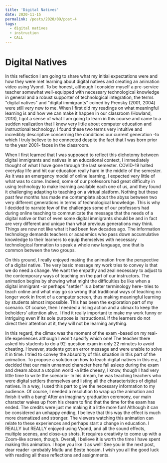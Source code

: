 ```yaml
---
title: 'Digital Natives'
date: 2020-11-15
permalink: /posts/2020/09/post-4
tags:
  - digital natives
  - instruction
  - CALL
---
```


Digital Natives
======
In this reflection I am going to share what my initial expectations were and how they were met learning about digital natives and creating an animation video using Vyond. To be honest, although I consider myself a pre-service teacher somewhat well-equipped with necessary technological knowledge in general and a robust supporter of technological integration, the terms "digital natives" and "digital immigrants" coined by Prensky (2001, 2004) were still very new to me. When I first did my readings on what meaningful learning is and how we can make it happen in our classroom (Howland, 2013), I got a sense of what I am going to learn in this course and came to a sudden realization that I knew very little about computer education and instructional technology. I found these two terms very intuitive and incredibly descriptive concerning the conditions our current generation -to which I truly believe to be connected despite the fact that I was born prior to the year 2001- faces in the classroom.

When I first learned that I was supposed to reflect this dichotomy between digital immigrants and natives in an educational context, I immediately thought of what I have gone through the last semester. COVID-19 halted everyday life and hit our education really hard in the middle of the semester. As it was an emergency model of online learning, I expected very little of what was to come. Indeed, some of our professors had great difficulty in using technology to make learning available each one of us, and they found it challenging adapting to teaching on a virtual platform. Nothing but these past few months has made me contemplate about the abyss between two very different generations in terms of technological knowledge. This is why I decided to narrate few of the challenges some of our professors had during online teaching to communicate the message that the needs of a digital native or that of even some digital immigrants should be and in fact are very different and unique than what previous generations may think. Things are now not like what it had been few decades ago. The information technology demands teachers or academics who pass down accumulative knowledge to their learners to equip themselves with necessary technological formation to speak a whole new language, one that is common between the two groups.

On this ground, I really enjoyed making the animation from the perspective of a digital native. The very basic message my work tries to convey is that we do need a change. We want the empathy and zeal necessary to adjust to the contemporary ways of teaching on the part of our instructors. The animation begins by showing what might the difficulties be like when a digital immigrant -or perhaps "settler" is a better terminology here- tries to teach online and what may go so wrong that traditional ways of teaching no longer work in front of a computer screen, thus making meaningful learning by students almost impossible. This has been the exploration part of my scenario. Of course, then I needed a rising action and a climax to keep the beholders' attention alive. I find it really important to make my work funny or intriguing even if its sole purpose is instructional. If the learners do not direct their attention at it, they will not be learning anything.

In this regard, the climax was the moment of the exam -based on my real-life experiences although I won't specify which one! The teacher there asked his students to do a 92-question exam in only 22 minutes to avoid cheating. However, students got an error message and were unable to solve it in time. I tried to convey the absurdity of this situation in this part of the animation. To propose a solution on how to teach digital natives in this era, I decided that our main unnamed character here fall asleep during the exam and dream about a utopian world -a little cheesy, I know, though I had very little time to write the scenario- In his dream, he was teaching teachers who were digital settlers themselves and listing all the characteristics of digital natives. In a way, I used this part to give the necessary information to my audience. Of course, I needed a resolution to wrap up the animation and finish it with a bang! After an imaginary graduation ceremony, our main character wakes up from his dream to find that the time for the exam has ended. The credits were just me making it a little more fun! Although it can be considered an unhappy ending, I believe that this way the effect is much more dramatized and stronger. The viewers watching this animation can relate to these experiences and perhaps start a change in education. I REALLY but REALLY enjoyed using Vyond, and all the sound effects, multiple scenes, and close-up shots. It requires creativity to come up with a Zoom-like screen, though. Overall, I believe it is worth the time I have spent making this animation. I hope you like it as well! See you in the next post, dear reader -probably Mutlu and Beste hocam. I wish you all the good luck with reading all these reflections and assignments.

